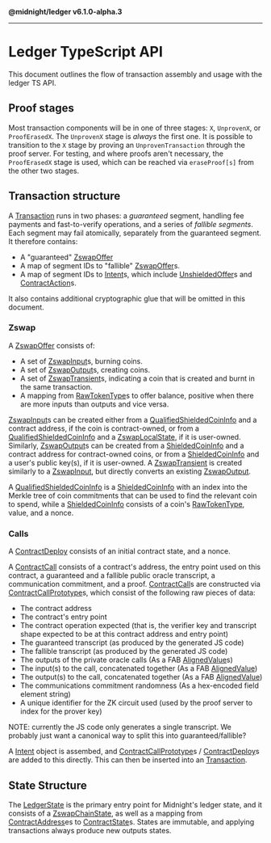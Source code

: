 **@midnight/ledger v6.1.0-alpha.3**

***

# Ledger TypeScript API

This document outlines the flow of transaction assembly and usage with the
ledger TS API.

## Proof stages

Most transaction components will be in one of three stages: `X`, `UnprovenX`,
or `ProofErasedX`. The `UnprovenX` stage is _always_ the first one. It is
possible to transition to the `X` stage by proving an `UnprovenTransaction`
through the proof server. For testing, and where proofs aren't necessary, the
`ProofErasedX` stage is used, which can be reached via `eraseProof[s]` from the
other two stages.

## Transaction structure

A [Transaction](classes/Transaction.md) runs in two phases: a _guaranteed_ segment, handling fee payments
and fast-to-verify operations, and a series of _fallible segments_. Each segment
may fail atomically, separately from the guaranteed segment. It therefore
contains:

* A "guaranteed" [ZswapOffer](classes/ZswapOffer.md)
* A map of segment IDs to "fallible" [ZswapOffer](classes/ZswapOffer.md)s.
* A map of segment IDs to [Intent](classes/Intent.md)s, which include [UnshieldedOffer](classes/UnshieldedOffer.md)s and [ContractAction](type-aliases/ContractAction.md)s.

It also contains additional cryptographic glue that will be omitted in this
document.

### Zswap

A [ZswapOffer](classes/ZswapOffer.md) consists of:
* A set of [ZswapInput](classes/ZswapInput.md)s, burning coins.
* A set of [ZswapOutput](classes/ZswapOutput.md)s, creating coins.
* A set of [ZswapTransient](classes/ZswapTransient.md)s, indicating a coin that is created and burnt in
  the same transaction.
* A mapping from [RawTokenType](type-aliases/RawTokenType.md)s to offer balance, positive when there are more
  inputs than outputs and vice versa.

[ZswapInput](classes/ZswapInput.md)s can be created either from a [QualifiedShieldedCoinInfo](type-aliases/QualifiedShieldedCoinInfo.md) and a contract
address, if the coin is contract-owned, or from a [QualifiedShieldedCoinInfo](type-aliases/QualifiedShieldedCoinInfo.md) and a
[ZswapLocalState](classes/ZswapLocalState.md), if it is user-owned. Similarly, [ZswapOutput](classes/ZswapOutput.md)s can be created
from a [ShieldedCoinInfo](type-aliases/ShieldedCoinInfo.md) and a contract address for contract-owned coins, or from a
[ShieldedCoinInfo](type-aliases/ShieldedCoinInfo.md) and a user's public key(s), if it is user-owned. A [ZswapTransient](classes/ZswapTransient.md)
is created similarly to a [ZswapInput](classes/ZswapInput.md), but directly converts an existing
[ZswapOutput](classes/ZswapOutput.md).

A [QualifiedShieldedCoinInfo](type-aliases/QualifiedShieldedCoinInfo.md) is a [ShieldedCoinInfo](type-aliases/ShieldedCoinInfo.md) with an index into the Merkle tree of
coin commitments that can be used to find the relevant coin to spend, while a
[ShieldedCoinInfo](type-aliases/ShieldedCoinInfo.md) consists of a coin's [RawTokenType](type-aliases/RawTokenType.md), value, and a nonce.

### Calls

A [ContractDeploy](classes/ContractDeploy.md) consists of an initial contract state, and a nonce.

A [ContractCall](classes/ContractCall.md) consists of a contract's address, the entry point used on this
contract, a guaranteed and a fallible public oracle transcript, a communication
commitment, and a proof. [ContractCall](classes/ContractCall.md)s are constructed via
[ContractCallPrototype](classes/ContractCallPrototype.md)s, which consist of the following raw pieces of data:
* The contract address
* The contract's entry point
* The contract operation expected (that is, the verifier key and transcript
  shape expected to be at this contract address and entry point)
* The guaranteed transcript (as produced by the generated JS code)
* The fallible transcript (as produced by the generated JS code)
* The outputs of the private oracle calls (As a FAB [AlignedValue](type-aliases/AlignedValue.md)s)
* The input(s) to the call, concatenated together (As a FAB [AlignedValue](type-aliases/AlignedValue.md))
* The output(s) to the call, concatenated together (As a FAB [AlignedValue](type-aliases/AlignedValue.md))
* The communications commitment randomness (As a hex-encoded field element string)
* A unique identifier for the ZK circuit used (used by the proof server to index for the prover key)

NOTE: currently the JS code only generates a single transcript. We probably
just want a canonical way to split this into guaranteed/fallible?

A [Intent](classes/Intent.md) object is assembed, and [ContractCallPrototype](classes/ContractCallPrototype.md)s /
[ContractDeploy](classes/ContractDeploy.md)s are added to this directly. This can then be inserted into an
[Transaction](classes/Transaction.md).

## State Structure

The [LedgerState](classes/LedgerState.md) is the primary entry point for Midnight's ledger state,
and it consists of a [ZswapChainState](classes/ZswapChainState.md), as well as a mapping from [ContractAddress](type-aliases/ContractAddress.md)es to [ContractState](classes/ContractState.md)s. States are immutable, and
applying transactions always produce new outputs states.
